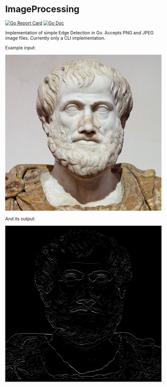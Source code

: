# ImageProcessing

[![Go Report Card](https://goreportcard.com/badge/github.com/jlowell000/ImageProcessing)](https://goreportcard.com/report/github.com/jlowell000/ImageProcessing)  [![Go Doc](https://img.shields.io/badge/godoc-reference-blue.svg?style=flat-square)](https://godoc.org/github.com/jlowell000/ImageProcessing)

Implementation of simple Edge Detection in Go. Accepts PNG and JPEG image files. Currently only a CLI implementation.

Example input:

![alt text](https://github.com/jlowell000/ImageProcessing/blob/master/images/in.png)

And its output:

![alt text](https://github.com/jlowell000/ImageProcessing/blob/master/images/output_in.png)
